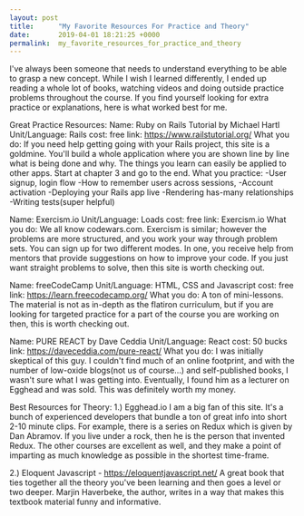 ```yaml
---
layout: post
title:      "My Favorite Resources For Practice and Theory"
date:       2019-04-01 18:21:25 +0000
permalink:  my_favorite_resources_for_practice_and_theory
---
```



I've always been someone that needs to understand everything to be able to grasp a new concept.  While I wish I learned differently, I ended up reading a whole lot of books, watching videos and doing outside practice problems throughout the course.  If you find yourself looking for extra practice or explanations, here is what worked best for me.


Great Practice Resources:
Name: Ruby on Rails Tutorial by Michael Hartl
Unit/Language: Rails
cost: free
link: https://www.railstutorial.org/
What you do:  If you need help getting going with your Rails project, this site is a goldmine.  You'll build a whole application where you are shown line by line what is being done and why.  The things you learn can easily be applied to other apps.  Start at chapter 3 and go to the end.  What you practice:
-User signup, login flow
-How to remember users across sessions,
-Account activation
-Deploying your Rails app live
-Rendering has-many relationships
-Writing tests(super helpful)


Name: Exercism.io
Unit/Language: Loads
cost: free
link: Exercism.io
What you do:  We all know codewars.com.  Exercism is similar; however the problems are more structured, and you work your way through problem sets.   You can sign up for two different modes.  In one, you receive help from mentors that provide suggestions on how to improve your code.  If you just want straight problems to solve, then this site is worth checking out.

Name: freeCodeCamp
 Unit/Language: HTML, CSS and Javascript
cost: free
link: https://learn.freecodecamp.org/
What you do:  A ton of mini-lessons.  The material is not as in-depth as the flatiron curriculum, but if you are looking for targeted practice for a part of the course you are working on then, this is worth checking out. 

Name: PURE REACT by Dave Ceddia
Unit/Language: React
cost: 50 bucks
link: https://daveceddia.com/pure-react/
What you do:  I was initially skeptical of this guy.  I couldn't find much of an online footprint, and with the number of low-oxide blogs(not us of course...) and self-published books, I wasn't sure what I was getting into.  Eventually, I found him as a lecturer on Egghead and was sold.  This was definitely worth my money. 


Best Resources for Theory:
1.) Egghead.io 
I am a big fan of this site.  It's a bunch of experienced developers that bundle a ton of great info into short 2-10 minute clips.  For example, there is a series on Redux which is given by Dan Abramov.  If you live under a rock, then he is the person that invented Redux.  The other courses are excellent as well, and they make a point of imparting as much knowledge as possible in the shortest time-frame.

2.) Eloquent Javascript - https://eloquentjavascript.net/
A great book that ties together all the theory you've been learning and then goes a level or two deeper.  Marjin Haverbeke, the author, writes in a way that makes this textbook material funny and informative.








